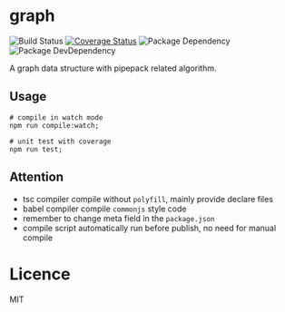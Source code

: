 # graph

![Build Status](https://img.shields.io/travis/pipepack/graph/master.svg?style=flat)
[![Coverage Status](https://coveralls.io/repos/github/pipepack/graph/badge.svg?branch=master)](https://coveralls.io/github/pipepack/?branch=master)
![Package Dependency](https://david-dm.org/pipepack/graph.svg?style=flat)
![Package DevDependency](https://david-dm.org/pipepack/graph/dev-status.svg?style=flat)

A graph data structure with pipepack related algorithm.


## Usage

```shell
# compile in watch mode
npm run compile:watch;

# unit test with coverage
npm run test;
```

## Attention

- tsc compiler compile without `polyfill`, mainly provide declare files
- babel compiler compile `commonjs` style code
- remember to change meta field in the `package.json`
- compile script automatically run before publish, no need for manual compile

# Licence

MIT
